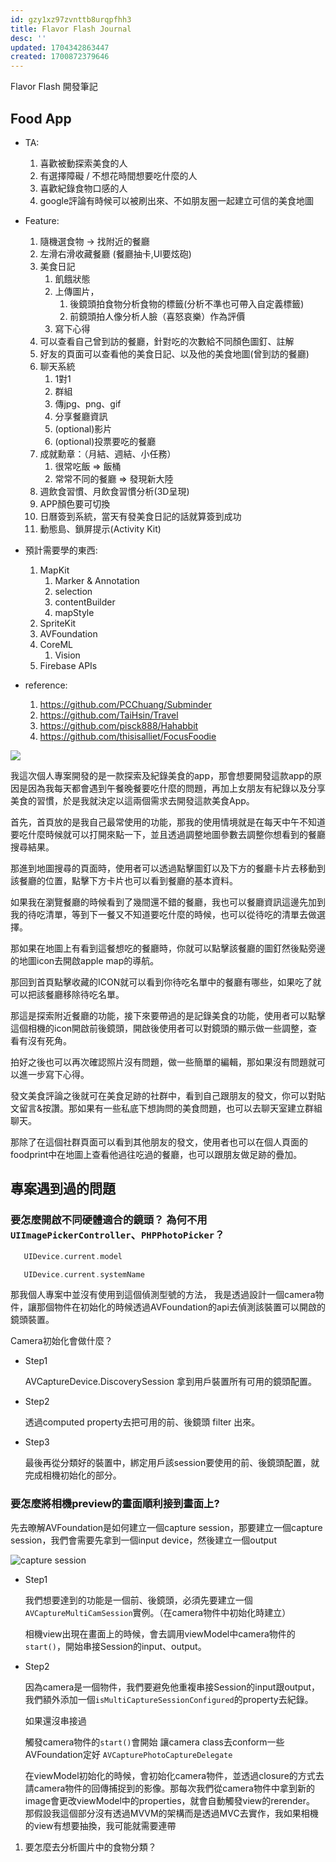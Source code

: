 ```yaml
---
id: gzy1xz97zvnttb8urqpfhh3
title: Flavor Flash Journal
desc: ''
updated: 1704342863447
created: 1700872379646
---
```


Flavor Flash 開發筆記

## Food App

- TA:

  1. 喜歡被動探索美食的人
  2. 有選擇障礙 / 不想花時間想要吃什麼的人
  3. 喜歡紀錄食物口感的人
  4. google評論有時候可以被刷出來、不如朋友圈一起建立可信的美食地圖

- Feature:

  1. 隨機選食物 -> 找附近的餐廳
  2. 左滑右滑收藏餐廳 (餐廳抽卡,UI要炫砲)
  3. 美食日記
     1. 飢餓狀態
     2. 上傳圖片，
        1. 後鏡頭拍食物分析食物的標籤(分析不準也可帶入自定義標籤)
        2. 前鏡頭拍人像分析人臉（喜怒哀樂）作為評價
     3. 寫下心得
  4. 可以查看自己曾到訪的餐廳，針對吃的次數給不同顏色圖釘、註解
  5. 好友的頁面可以查看他的美食日記、以及他的美食地圖(曾到訪的餐廳)
  6. 聊天系統
     1. 1對1
     2. 群組
     3. 傳jpg、png、gif
     4. 分享餐廳資訊
     5. (optional)影片
     6. (optional)投票要吃的餐廳
  7. 成就勳章：（月結、週結、小任務）
     1. 很常吃飯 => 飯桶
     2. 常常不同的餐廳 => 發現新大陸
  8. 週飲食習慣、月飲食習慣分析(3D呈現)
  9. APP顏色要可切換
  10. 日曆簽到系統，當天有發美食日記的話就算簽到成功
  11. 動態島、鎖屏提示(Activity Kit)

- 預計需要學的東西:
  1. MapKit
     1. Marker & Annotation
     2. selection
     3. contentBuilder
     4. mapStyle
  2. SpriteKit
  3. AVFoundation
  4. CoreML
     1. Vision
  5. Firebase APIs


- reference:
  1. https://github.com/PCChuang/Subminder
  2. https://github.com/TaiHsin/Travel
  3. https://github.com/pisck888/Hahabbit
  4. https://github.com/thisisalliet/FocusFoodie


![](/assets/images/ifoodie-webconfig.png)

我這次個人專案開發的是一款探索及紀錄美食的app，那會想要開發這款app的原因是因為我每天都會遇到午餐晚餐要吃什麼的問題，再加上女朋友有紀錄以及分享美食的習慣，於是我就決定以這兩個需求去開發這款美食App。

首先，首頁放的是我自己最常使用的功能，那我的使用情境就是在每天中午不知道要吃什麼時候就可以打開來點一下，並且透過調整地圖參數去調整你想看到的餐廳搜尋結果。

那進到地圖搜尋的頁面時，使用者可以透過點擊圖釘以及下方的餐廳卡片去移動到該餐廳的位置，點擊下方卡片也可以看到餐廳的基本資料。

如果我在瀏覽餐廳的時候看到了幾間還不錯的餐廳，我也可以餐廳資訊這邊先加到我的待吃清單，等到下一餐又不知道要吃什麼的時候，也可以從待吃的清單去做選擇。

那如果在地圖上有看到這餐想吃的餐廳時，你就可以點擊該餐廳的圖釘然後點旁邊的地圖icon去開啟apple map的導航。

那回到首頁點擊收藏的ICON就可以看到你待吃名單中的餐廳有哪些，如果吃了就可以把該餐廳移除待吃名單。

那這是探索附近餐廳的功能，接下來要帶過的是記錄美食的功能，使用者可以點擊這個相機的icon開啟前後鏡頭，開啟後使用者可以對鏡頭的顯示做一些調整，查看有沒有死角。

拍好之後也可以再次確認照片沒有問題，做一些簡單的編輯，那如果沒有問題就可以進一步寫下心得。

發文美食評論之後就可在美食足跡的社群中，看到自己跟朋友的發文，你可以對貼文留言&按讚。那如果有一些私底下想詢問的美食問題，也可以去聊天室建立群組聊天。

那除了在這個社群頁面可以看到其他朋友的發文，使用者也可以在個人頁面的foodprint中在地圖上查看他過往吃過的餐廳，也可以跟朋友做足跡的疊加。

## 專案遇到過的問題

### 要怎麼開啟不同硬體適合的鏡頭？ 為何不用 `UIImagePickerController`、`PHPPhotoPicker`？

   ```swift
      UIDevice.current.model

      UIDevice.current.systemName
   ```

   那我個人專案中並沒有使用到這個偵測型號的方法，
   我是透過設計一個camera物件，讓那個物件在初始化的時候透過AVFoundation的api去偵測該裝置可以開啟的鏡頭裝置。

   Camera初始化會做什麼？

- Step1

   AVCaptureDevice.DiscoverySession 拿到用戶裝置所有可用的鏡頭配置。

- Step2

   透過computed property去把可用的前、後鏡頭 filter 出來。

- Step3

   最後再從分類好的裝置中，綁定用戶該session要使用的前、後鏡頭配置，就完成相機初始化的部分。

### 要怎麼將相機preview的畫面順利接到畫面上?

先去暸解AVFoundation是如何建立一個capture session，那要建立一個capture session，我們會需要先拿到一個input device，然後建立一個output

![capture session](/assets/images/programming.side%20projects.capture-session.png)

- Step1

   我們想要達到的功能是一個前、後鏡頭，必須先要建立一個`AVCaptureMultiCamSession`實例。（在camera物件中初始化時建立）

   相機view出現在畫面上的時候，會去調用viewModel中camera物件的`start()`，開始串接Session的input、output。

- Step2

   因為camera是一個物件，我們要避免他重複串接Session的input跟output，我們額外添加一個`isMultiCaptureSessionConfigured`的property去紀錄。

   如果還沒串接過

   觸發camera物件的`start()`會開始
   讓camera class去conform一些AVFoundation定好 `AVCapturePhotoCaptureDelegate`

   在viewModel初始化的時候，會初始化camera物件，並透過closure的方式去請camera物件的回傳捕捉到的影像。那每次我們從camera物件中拿到新的image會更改viewModel中的properties，就會自動觸發view的rerender。
   那假設我這個部分沒有透過MVVM的架構而是透過MVC去實作，我如果相機的view有想要抽換，我可能就需要連帶

1. 要怎麼去分析圖片中的食物分類？
